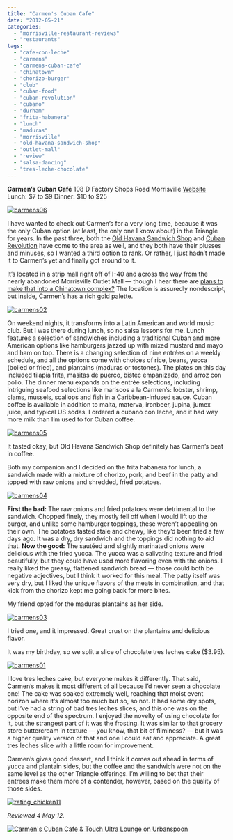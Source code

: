 ```yaml
---
title: "Carmen's Cuban Cafe"
date: "2012-05-21"
categories: 
  - "morrisville-restaurant-reviews"
  - "restaurants"
tags: 
  - "cafe-con-leche"
  - "carmens"
  - "carmens-cuban-cafe"
  - "chinatown"
  - "chorizo-burger"
  - "club"
  - "cuban-food"
  - "cuban-revolution"
  - "cubano"
  - "durham"
  - "frita-habanera"
  - "lunch"
  - "maduras"
  - "morrisville"
  - "old-havana-sandwich-shop"
  - "outlet-mall"
  - "review"
  - "salsa-dancing"
  - "tres-leche-chocolate"
---
```


**Carmen’s Cuban Café** 108 D Factory Shops Road Morrisville [Website](http://www.carmenscubancafe.com/) Lunch: $7 to $9 Dinner: $10 to $25

[![](http://s3.amazonaws.com/thegourmez-wpmedia/2012/05/carmens06.jpg "carmens06")](http://s3.amazonaws.com/thegourmez-wpmedia/2012/05/carmens06.jpg)

I have wanted to check out Carmen’s for a very long time, because it was the only Cuban option (at least, the only one I know about) in the Triangle for years. In the past three, both the [Old Havana Sandwich Shop](http://www.thegourmez.com/2011/12/old-havana-sandwich-shop/) and [Cuban Revolution](http://www.thegourmez.com/2009/11/cuban-revolution-american-tobacco-district-durham/) have come to the area as well, and they both have their plusses and minuses, so I wanted a third option to rank. Or rather, I just hadn’t made it to Carmen’s yet and finally got around to it.

It’s located in a strip mall right off of I-40 and across the way from the nearly abandoned Morrisville Outlet Mall — though I hear there are [plans to make that into a Chinatown complex?](http://www.wral.com/news/local/story/10694415/) The location is assuredly nondescript, but inside, Carmen’s has a rich gold palette.

[![](http://s3.amazonaws.com/thegourmez-wpmedia/2012/05/carmens02.jpg "carmens02")](http://s3.amazonaws.com/thegourmez-wpmedia/2012/05/carmens02.jpg)

On weekend nights, it transforms into a Latin American and world music club. But I was there during lunch, so no salsa lessons for me. Lunch features a selection of sandwiches including a traditional Cuban and more American options like hamburgers jazzed up with mixed mustard and mayo and ham on top. There is a changing selection of nine entrées on a weekly schedule, and all the options come with choices of rice, beans, yucca (boiled or fried), and plantains (maduras or tostones). The plates on this day included tilapia frita, masitas de puerco, bistec empanizado, and arroz con pollo. The dinner menu expands on the entrée selections, including intriguing seafood selections like mariscos a la Carmen’s: lobster, shrimp, clams, mussels, scallops and fish in a Caribbean-infused sauce. Cuban coffee is available in addition to malta, materva, ironbeer, jupina, jumex juice, and typical US sodas. I ordered a cubano con leche, and it had way more milk than I’m used to for Cuban coffee.

[![](http://s3.amazonaws.com/thegourmez-wpmedia/2012/05/carmens05.jpg "carmens05")](http://s3.amazonaws.com/thegourmez-wpmedia/2012/05/carmens05.jpg)

It tasted okay, but Old Havana Sandwich Shop definitely has Carmen’s beat in coffee.

Both my companion and I decided on the frita habanera for lunch, a sandwich made with a mixture of chorizo, pork, and beef in the patty and topped with raw onions and shredded, fried potatoes.

[![](http://s3.amazonaws.com/thegourmez-wpmedia/2012/05/carmens04.jpg "carmens04")](http://s3.amazonaws.com/thegourmez-wpmedia/2012/05/carmens04.jpg)

**First the bad:** The raw onions and fried potatoes were detrimental to the sandwich. Chopped finely, they mostly fell off when I would lift up the burger, and unlike some hamburger toppings, these weren’t appealing on their own. The potatoes tasted stale and chewy, like they’d been fried a few days ago. It was a dry, dry sandwich and the toppings did nothing to aid that. **Now the good:** The sautéed and slightly marinated onions were delicious with the fried yucca. The yucca was a salivating texture and fried beautifully, but they could have used more flavoring even with the onions. I really liked the greasy, flattened sandwich bread — those could both be negative adjectives, but I think it worked for this meal. The patty itself was very dry, but I liked the unique flavors of the meats in combination, and that kick from the chorizo kept me going back for more bites.

My friend opted for the maduras plantains as her side.

[![](http://s3.amazonaws.com/thegourmez-wpmedia/2012/05/carmens03.jpg "carmens03")](http://s3.amazonaws.com/thegourmez-wpmedia/2012/05/carmens03.jpg)

I tried one, and it impressed. Great crust on the plantains and delicious flavor.

It was my birthday, so we split a slice of chocolate tres leches cake ($3.95).

[![](http://s3.amazonaws.com/thegourmez-wpmedia/2012/05/carmens01.jpg "carmens01")](http://s3.amazonaws.com/thegourmez-wpmedia/2012/05/carmens01.jpg)

I love tres leches cake, but everyone makes it differently. That said, Carmen’s makes it most different of all because I’d never seen a chocolate one! The cake was soaked extremely well, reaching that moist event horizon where it’s almost too much but so, so not. It had some dry spots, but I’ve had a string of bad tres leches slices, and this one was on the opposite end of the spectrum. I enjoyed the novelty of using chocolate for it, but the strangest part of it was the frosting. It was similar to that grocery store buttercream in texture — you know, that bit of filminess? — but it was a higher quality version of that and one I could eat and appreciate. A great tres leches slice with a little room for improvement.

Carmen’s gives good dessert, and I think it comes out ahead in terms of yucca and plantain sides, but the coffee and the sandwich were not on the same level as the other Triangle offerings. I’m willing to bet that their entrees make them more of a contender, however, based on the quality of those sides.

[![](http://s3.amazonaws.com/thegourmez-wpmedia/2009/02/rating_chicken11.gif "rating_chicken11")](http://s3.amazonaws.com/thegourmez-wpmedia/2009/02/rating_chicken11.gif)

_Reviewed 4 May 12._

[![Carmen's Cuban Cafe & Touch Ultra Lounge on Urbanspoon](http://www.urbanspoon.com/b/link/290404/minilink.gif)](http://www.urbanspoon.com/r/25/290404/restaurant/Carmens-Cuban-Cafe-Touch-Ultra-Lounge-Morrisville)

